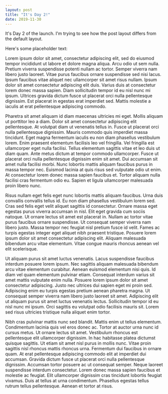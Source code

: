 ```yaml
---
layout: post
title: "It's Day 2!"
date: 2019-11-30
---
```


It's Day 2 of the launch. I'm trying to see how the post layout differs from the default layout.

Here's some placeholder text:

Lorem ipsum dolor sit amet, consectetur adipiscing elit, sed do eiusmod tempor incididunt ut labore et dolore magna aliqua. Arcu odio ut sem nulla. Pretium viverra suspendisse potenti nullam ac tortor. Semper viverra nam libero justo laoreet. Vitae purus faucibus ornare suspendisse sed nisi lacus. Ipsum faucibus vitae aliquet nec ullamcorper sit amet risus nullam. Ipsum dolor sit amet consectetur adipiscing elit duis. Varius duis at consectetur lorem donec massa sapien. Diam sollicitudin tempor id eu nisl nunc mi ipsum. Ultrices gravida dictum fusce ut placerat orci nulla pellentesque dignissim. Est placerat in egestas erat imperdiet sed. Mattis molestie a iaculis at erat pellentesque adipiscing commodo.

Pharetra sit amet aliquam id diam maecenas ultricies mi eget. Mollis aliquam ut porttitor leo a diam. Dolor sit amet consectetur adipiscing elit pellentesque. At volutpat diam ut venenatis tellus in. Fusce ut placerat orci nulla pellentesque dignissim. Mauris commodo quis imperdiet massa tincidunt. Eget magna fermentum iaculis eu non diam phasellus vestibulum lorem. Enim praesent elementum facilisis leo vel fringilla. Vel fringilla est ullamcorper eget nulla facilisi. Tellus elementum sagittis vitae et leo duis ut diam quam. Ante metus dictum at tempor commodo ullamcorper. Fusce ut placerat orci nulla pellentesque dignissim enim sit amet. Dui accumsan sit amet nulla facilisi morbi. Nunc lobortis mattis aliquam faucibus purus in massa tempor nec. Euismod lacinia at quis risus sed vulputate odio ut enim. At consectetur lorem donec massa sapien faucibus et. Tortor aliquam nulla facilisi cras fermentum odio eu. Sapien et ligula ullamcorper malesuada proin libero nunc.

Risus nullam eget felis eget nunc lobortis mattis aliquam faucibus. Urna duis convallis convallis tellus id. Eu non diam phasellus vestibulum lorem sed. Cras sed felis eget velit aliquet sagittis id consectetur. Ornare massa eget egestas purus viverra accumsan in nisl. Elit eget gravida cum sociis natoque. Ut ornare lectus sit amet est placerat in. Nullam ac tortor vitae purus faucibus ornare suspendisse. Ut consequat semper viverra nam libero justo. Massa tempor nec feugiat nisl pretium fusce id velit. Fames ac turpis egestas integer eget aliquet nibh praesent tristique. Posuere lorem ipsum dolor sit amet consectetur adipiscing elit. Aliquam malesuada bibendum arcu vitae elementum. Vitae congue mauris rhoncus aenean vel elit scelerisque.

Ut aliquam purus sit amet luctus venenatis. Lacus suspendisse faucibus interdum posuere lorem ipsum. Nec sagittis aliquam malesuada bibendum arcu vitae elementum curabitur. Aenean euismod elementum nisi quis. Id diam vel quam elementum pulvinar etiam. Consequat interdum varius sit amet mattis vulputate enim nulla. Posuere lorem ipsum dolor sit amet consectetur adipiscing. Justo nec ultrices dui sapien eget mi proin sed. Adipiscing enim eu turpis egestas pretium aenean pharetra magna. Ut consequat semper viverra nam libero justo laoreet sit amet. Adipiscing elit ut aliquam purus sit amet luctus venenatis lectus. Sollicitudin tempor id eu nisl nunc mi ipsum. Orci sagittis eu volutpat odio facilisis mauris sit. Lorem sed risus ultricies tristique nulla aliquet enim tortor.

Nibh cras pulvinar mattis nunc sed blandit. Mattis enim ut tellus elementum. Condimentum lacinia quis vel eros donec ac. Tortor at auctor urna nunc id cursus metus. Ut ornare lectus sit amet. Vestibulum rhoncus est pellentesque elit ullamcorper dignissim. In hac habitasse platea dictumst quisque sagittis. Ut etiam sit amet nisl purus in mollis nunc. Vitae proin sagittis nisl rhoncus mattis rhoncus urna. Fermentum dui faucibus in ornare quam. At erat pellentesque adipiscing commodo elit at imperdiet dui accumsan. Gravida dictum fusce ut placerat orci nulla pellentesque dignissim. Accumsan tortor posuere ac ut consequat semper. Neque laoreet suspendisse interdum consectetur. Lorem donec massa sapien faucibus et molestie ac feugiat. Elit ullamcorper dignissim cras tincidunt lobortis feugiat vivamus. Duis at tellus at urna condimentum. Phasellus egestas tellus rutrum tellus pellentesque. Aenean et tortor at risus.
